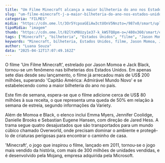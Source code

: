 ```yaml
---
title: "Um Filme Minecraft alcança a maior bilheteria do ano nos Estados Unidos"
slug: "um-filme-minecraft-j-a-maior-bilheteria-do-ano-nos-estados-unidos"
categoria: "FILMES"
midia: "https://cdn.ome.lt/3Or5YcpoaGEiAw3ctUOnV5Nnzto=/987x0/smart/uploads/conteudo/fotos/minecraftfilme_cUZ8KNd.jpg"
tipoMidia: "imagem"
thumb: "https://cdn.ome.lt/82lYxM8Uzy1e37-k_kWSTQ8pm-o=/480x360/smart/extras/conteudos/minecraftfilme_ob1FFYA.jpg"
tags: ["Minecraft", "bilheteria", "Estados Unidos", "filme", "Jason Momoa", "Jack Black"]
keywords: "Minecraft, bilheteria, Estados Unidos, filme, Jason Momoa, Jack Black"
author: "Luana Souza"
data: "2025-04-12T17:07:49.162Z"
---
```


O filme 'Um Filme Minecraft', estrelado por Jason Momoa e Jack Black, tornou-se um fenômeno nas bilheterias dos Estados Unidos. Em apenas sete dias desde seu lançamento, o filme já arrecadou mais de US$ 200 milhões, superando 'Capitão América: Admirável Mundo Novo' e se estabelecendo como a maior bilheteria do ano no país.

Este fim de semana, espera-se que o filme adicione cerca de US$ 80 milhões à sua receita, o que representa uma queda de 50% em relação à semana de estreia, segundo informações da Variety.

Além de Momoa e Black, o elenco inclui Emma Myers, Jennifer Coolidge, Danielle Brooks e Sebastian Eugene Hansen, com direção de Jared Hess. A trama segue quatro desajustados que são transportados para um mundo cúbico chamado Overworld, onde precisam dominar o ambiente e protegê-lo de criaturas perigosas para encontrar o caminho de casa.

'Minecraft', o jogo que inspirou o filme, lançado em 2011, tornou-se o jogo mais vendido da história, com mais de 300 milhões de unidades vendidas, e é desenvolvido pela Mojang, empresa adquirida pela Microsoft.